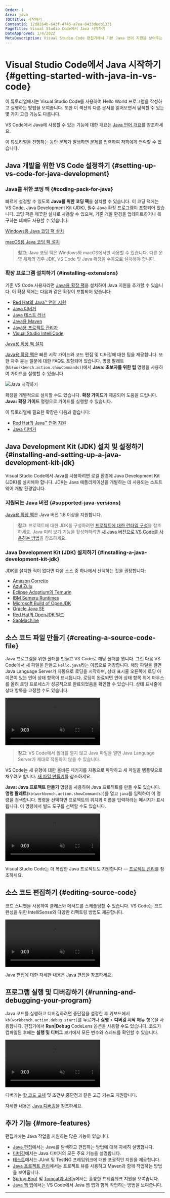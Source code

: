 ```yaml
---
Order: 1
Area: java
TOCTitle: 시작하기
ContentId: 12d8264b-643f-4745-a7ea-8433dedb1331
PageTitle: Visual Studio Code에서 Java 시작하기
DateApproved: 1/4/2022
MetaDescription: Visual Studio Code 편집기에서 기본 Java 언어 지원을 보여주는 Java 튜토리얼
---
```


# Visual Studio Code에서 Java 시작하기 {#getting-started-with-java-in-vs-code}

이 튜토리얼에서는 Visual Studio Code를 사용하여 Hello World 프로그램을 작성하고 실행하는 방법을 보여줍니다. 또한 이 섹션의 다른 문서를 읽어보면서 탐색할 수 있는 몇 가지 고급 기능도 다룹니다.

VS Code에서 Java에 사용할 수 있는 기능에 대한 개요는 [Java 언어 개요](/docs/languages/java.md)를 참조하세요.

이 튜토리얼을 진행하는 동안 문제가 발생하면 [문제](https://github.com/microsoft/vscode-java-pack/issues)를 입력하여 저희에게 연락할 수 있습니다.

## Java 개발을 위한 VS Code 설정하기 {#setting-up-vs-code-for-java-development}

### Java를 위한 코딩 팩 {#coding-pack-for-java}

빠르게 설정할 수 있도록 **Java를 위한 코딩 팩**을 설치할 수 있습니다. 이 코딩 팩에는 VS Code, Java Development Kit (JDK), 필수 Java 확장 프로그램이 포함되어 있습니다. 코딩 팩은 깨끗한 설치로 사용할 수 있으며, 기존 개발 환경을 업데이트하거나 복구하는 데에도 사용할 수 있습니다.

<a class="install-extension-btn" onclick="pushCodingPackEvent('java', 'win')" href="https://aka.ms/vscode-java-installer-win">Windows용 Java 코딩 팩 설치</a>

<a class="install-extension-btn" onclick="pushCodingPackEvent('java', 'mac')" href="https://aka.ms/vscode-java-installer-mac">macOS용 Java 코딩 팩 설치</a><br />

> **참고**: Java 코딩 팩은 Windows와 macOS에서만 사용할 수 있습니다. 다른 운영 체제의 경우 JDK, VS Code 및 Java 확장을 수동으로 설치해야 합니다.

### 확장 프로그램 설치하기 {#installing-extensions}

기존 VS Code 사용자라면 [Java용 확장 팩](https://marketplace.visualstudio.com/items?itemName=vscjava.vscode-java-pack)을 설치하여 Java 지원을 추가할 수 있습니다. 이 확장 팩에는 다음과 같은 확장이 포함되어 있습니다:

- [Red Hat의 Java™ 언어 지원](https://marketplace.visualstudio.com/items?itemName=redhat.java)
- [Java 디버거](https://marketplace.visualstudio.com/items?itemName=vscjava.vscode-java-debug)
- [Java 테스트 러너](https://marketplace.visualstudio.com/items?itemName=vscjava.vscode-java-test)
- [Java용 Maven](https://marketplace.visualstudio.com/items?itemName=vscjava.vscode-maven)
- [Java용 프로젝트 관리자](https://marketplace.visualstudio.com/items?itemName=vscjava.vscode-java-dependency)
- [Visual Studio IntelliCode](https://marketplace.visualstudio.com/items?itemName=VisualStudioExptTeam.vscodeintellicode)

<a class="install-extension-btn" href="vscode:extension/vscjava.vscode-java-pack">Java용 확장 팩 설치</a>

[Java용 확장 팩](https://marketplace.visualstudio.com/items?itemName=vscjava.vscode-java-pack)은 빠른 시작 가이드와 코드 편집 및 디버깅에 대한 팁을 제공합니다. 또한 자주 묻는 질문에 대한 FAQ도 포함되어 있습니다. 명령 팔레트(`kb(workbench.action.showCommands)`)에서 **Java: 초보자를 위한 팁** 명령을 사용하여 가이드를 실행할 수 있습니다.

![Java 시작하기](images/java-tutorial/getting-started.png)

확장을 개별적으로 설치할 수도 있습니다. **확장 가이드**가 제공되어 도움을 드립니다. **Java: 확장 가이드** 명령으로 가이드를 실행할 수 있습니다.

이 튜토리얼에 필요한 확장은 다음과 같습니다:

- [Red Hat의 Java™ 언어 지원](https://marketplace.visualstudio.com/items?itemName=redhat.java)
- [Java 디버거](https://marketplace.visualstudio.com/items?itemName=vscjava.vscode-java-debug)

## Java Development Kit (JDK) 설치 및 설정하기 {#installing-and-setting-up-a-java-development-kit-jdk}

Visual Studio Code에서 Java를 사용하려면 로컬 환경에 Java Development Kit (JDK)를 설치해야 합니다. JDK는 Java 애플리케이션을 개발하는 데 사용되는 소프트웨어 개발 환경입니다.

### 지원되는 Java 버전 {#supported-java-versions}

[Java용 확장 팩](https://marketplace.visualstudio.com/items?itemName=vscjava.vscode-java-pack)은 Java 버전 1.8 이상을 지원합니다.

> **참고**: 프로젝트에 대한 JDK를 구성하려면 [프로젝트에 대한 런타임 구성](/docs/java/java-project.md#configure-runtime-for-projects)을 참조하세요. Java 미리 보기 기능을 활성화하려면 [새 Java 버전으로 VS Code를 사용하는 방법](/docs/java/java-faq.md#how-can-i-use-visual-studio-code-with-new-java-versions)을 참조하세요.

### Java Development Kit (JDK) 설치하기 {#installing-a-java-development-kit-jdk}

JDK를 설치한 적이 없다면 다음 소스 중 하나에서 선택하는 것을 권장합니다:

- [Amazon Corretto](https://aws.amazon.com/corretto)
- [Azul Zulu](https://www.azul.com/downloads/?package=jdk)
- [Eclipse Adoptium의 Temurin](https://adoptium.net/)
- [IBM Semeru Runtimes](https://developer.ibm.com/languages/java/semeru-runtimes)
- [Microsoft Build of OpenJDK](https://www.microsoft.com/openjdk)
- [Oracle Java SE](https://www.oracle.com/java/technologies/javase-downloads.html)
- [Red Hat의 OpenJDK 빌드](https://developers.redhat.com/products/openjdk/download)
- [SapMachine](https://sapmachine.io)

## 소스 코드 파일 만들기 {#creating-a-source-code-file}

Java 프로그램을 위한 폴더를 만들고 VS Code로 해당 폴더를 엽니다. 그런 다음 VS Code에서 새 파일을 만들고 `Hello.java`라는 이름으로 저장합니다. 해당 파일을 열면 Java Language Server가 자동으로 로딩을 시작하며, 상태 표시줄 오른쪽에 로딩 아이콘이 있는 언어 상태 항목이 표시됩니다. 로딩이 완료되면 언어 상태 항목 위에 마우스를 올려 로딩 프로세스가 성공적으로 완료되었음을 확인할 수 있습니다. 상태 표시줄에 상태 항목을 고정할 수도 있습니다.

<video src="images/java-tutorial/JavaHelloWorld.Standalone.mp4" autoplay loop muted playsinline controls title="소스 코드 파일 만들기">
</video>

> **참고**: VS Code에서 폴더를 열지 않고 Java 파일을 열면 Java Language Server가 제대로 작동하지 않을 수 있습니다.

VS Code는 새 유형에 대한 올바른 패키지를 자동으로 파악하고 새 파일을 템플릿으로 채우려고 합니다. [새 파일 만들기](/docs/java/java-editing.md#create-new-file)를 참조하세요.

**Java: Java 프로젝트 만들기** 명령을 사용하여 Java 프로젝트를 만들 수도 있습니다. **명령 팔레트**(`kb(workbench.action.showCommands)`)를 열고 `java`를 입력하여 이 명령을 검색합니다. 명령을 선택하면 프로젝트의 위치와 이름을 입력하라는 메시지가 표시됩니다. 이 명령에서 빌드 도구를 선택할 수도 있습니다.

<video src="images/java-tutorial/JavaHelloWorld.Project.mp4" autoplay loop muted playsinline controls title="Java 프로젝트 만들기">
</video>

Visual Studio Code는 더 복잡한 Java 프로젝트도 지원합니다 — [프로젝트 관리](/docs/java/java-project.md)를 참조하세요.

## 소스 코드 편집하기 {#editing-source-code}

코드 스니펫을 사용하여 클래스와 메서드를 스캐폴딩할 수 있습니다. VS Code는 코드 완성을 위한 IntelliSense와 다양한 리팩토링 방법도 제공합니다.

<video src="images/java-tutorial/edit-code.mp4" autoplay loop muted playsinline controls title="소스 코드 편집하기">
</video>

Java 편집에 대한 자세한 내용은 [Java 편집](/docs/java/java-editing.md)을 참조하세요.

## 프로그램 실행 및 디버깅하기 {#running-and-debugging-your-program}

Java 코드를 실행하고 디버깅하려면 중단점을 설정한 후 키보드에서 `kb(workbench.action.debug.start)`를 누르거나 **실행** > **디버깅 시작** 메뉴 항목을 사용합니다. 편집기에서 **Run|Debug** CodeLens 옵션을 사용할 수도 있습니다. 코드가 컴파일된 후에는 **실행 및 디버그** 보기에서 모든 변수와 스레드를 확인할 수 있습니다.

<video src="images/java-tutorial/run-debug.mp4" autoplay loop muted playsinline controls title="프로그램 실행 및 디버깅하기">
</video>

디버거는 [핫 코드 교체](/docs/java/java-debugging.md#hot-code-replace) 및 조건부 중단점과 같은 고급 기능도 지원합니다.

자세한 내용은 [Java 디버깅](/docs/java/java-debugging.md)을 참조하세요.

## 추가 기능 {#more-features}

편집기에는 Java 작업을 지원하는 많은 기능이 있습니다.

- [Java 편집](/docs/java/java-editing.md)에서는 Java를 탐색하고 편집하는 방법에 대해 자세히 설명합니다.
- [디버깅](/docs/java/java-debugging.md)에서는 Java 디버거의 모든 주요 기능을 설명합니다.
- [테스트](/docs/java/java-testing.md)에서는 JUnit 및 TestNG 프레임워크에 대한 포괄적인 지원을 제공합니다.
- [Java 프로젝트 관리](/docs/java/java-project.md)에서는 프로젝트 뷰를 사용하고 Maven과 함께 작업하는 방법을 보여줍니다.
- [Spring Boot](/docs/java/java-spring-boot.md) 및 [Tomcat과 Jetty](/docs/java/java-tomcat-jetty.md)에서는 훌륭한 프레임워크 지원을 보여줍니다.
- [Java 웹 앱](/docs/java/java-webapp.md)에서는 VS Code에서 Java 웹 앱과 함께 작업하는 방법을 보여줍니다.
---